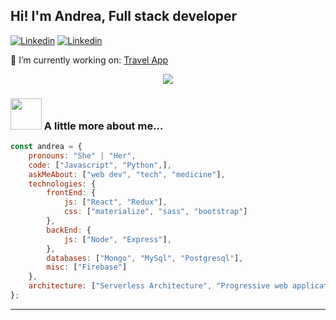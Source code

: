 <h2>Hi! I'm Andrea, Full stack developer</h2>

[![Linkedin](https://img.shields.io/badge/-Linkendin-blue?style=flat-square&logo=Linkedin&logoColor=white&link=https://www.linkedin.com/in/andrea-ovalles-developer/)](https://www.linkedin.com/in/andrea-ovalles-developer/) [![Linkedin](https://img.shields.io/badge/-andreaovallesc@gmail.com-red?style=flat-square&logo=Gmail&logoColor=white&link=andreaovallesc@gmail.com)](andreaovallesc@gmail.com)

🔭 I’m currently working on: [Travel App](https://deploy-travelapp.herokuapp.com/)

<p align="center">
    <img src="https://media3.giphy.com/media/L1R1tvI9svkIWwpVYr/giphy.gif?cid=790b76114c6a1aa280c6b29ffda46ae6d9eef05ad9bf05cb&rid=giphy.gif&ct=g" >
</p>


### <img src="https://media.giphy.com/media/VgCDAzcKvsR6OM0uWg/giphy.gif" width="50"> A little more about me...  

```js
const andrea = {
    pronouns: "She" | "Her",
    code: ["Javascript", "Python",],
    askMeAbout: ["web dev", "tech", "medicine"],
    technologies: {
        frontEnd: {
            js: ["React", "Redux"],
            css: ["materialize", "sass", "bootstrap"]
        },
        backEnd: {
            js: ["Node", "Express"],
        },
        databases: ["Mongo", "MySql", "Postgresql"],
        misc: ["Firebase"]
    },
    architecture: ["Serverless Architecture", "Progressive web applications", "Single page applications"],   
};

```
---
